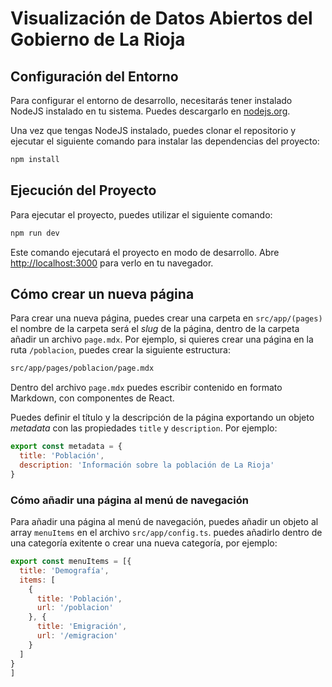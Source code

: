 # Visualización de Datos Abiertos del Gobierno de La Rioja

## Configuración del Entorno

Para configurar el entorno de desarrollo, necesitarás tener instalado NodeJS instalado en tu sistema. Puedes descargarlo en [nodejs.org](https://nodejs.org/).

Una vez que tengas NodeJS instalado, puedes clonar el repositorio y ejecutar el siguiente comando para instalar las dependencias del proyecto:

```bash
npm install
```

## Ejecución del Proyecto
  
Para ejecutar el proyecto, puedes utilizar el siguiente comando:

```bash
npm run dev
```

Este comando ejecutará el proyecto en modo de desarrollo. Abre [http://localhost:3000](http://localhost:3000) para verlo en tu navegador.

## Cómo crear un nueva página

Para crear una nueva página, puedes crear una carpeta en `src/app/(pages)`  el nombre de la carpeta será el *slug* de la página, dentro de la carpeta añadir un archivo `page.mdx`. Por ejemplo, si quieres crear una página en la ruta `/poblacion`, puedes crear la siguiente estructura:

```bash
src/app/pages/poblacion/page.mdx
```

Dentro del archivo `page.mdx` puedes escribir contenido en formato Markdown, con componentes de React. 

Puedes definir el título y la descripción de la página exportando un objeto *metadata* con las propiedades `title` y `description`. Por ejemplo:

```jsx
export const metadata = {
  title: 'Población',
  description: 'Información sobre la población de La Rioja'
}
```

### Cómo añadir una página al menú de navegación

Para añadir una página al menú de navegación, puedes añadir un objeto al array `menuItems` en el archivo `src/app/config.ts`. puedes añadirlo dentro de una categoría exitente o crear una nueva categoría, por ejemplo:

```jsx
export const menuItems = [{
  title: 'Demografía',
  items: [
    {
      title: 'Población',
      url: '/poblacion'
    }, {
      title: 'Emigración',
      url: '/emigracion'
    }
  ]
}
]
```